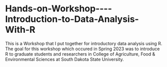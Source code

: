 # Hands-on-Workshop----Introduction-to-Data-Analysis-With-R

This is a Workshop that I put together for introductory data analysis using R. The goal for this workshop which occured in Spring 2023 was to 
introduce R to graduate students and researchers in College of Agriculture, Food & Environmental Sciences at South Dakota State University.
